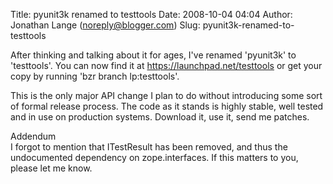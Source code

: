 Title: pyunit3k renamed to testtools
Date: 2008-10-04 04:04
Author: Jonathan Lange (noreply@blogger.com)
Slug: pyunit3k-renamed-to-testtools

After thinking and talking about it for ages, I've renamed 'pyunit3k' to
'testtools'. You can now find it at https://launchpad.net/testtools or
get your copy by running 'bzr branch lp:testtools'.  
  
This is the only major API change I plan to do without introducing some
sort of formal release process. The code as it stands is highly stable,
well tested and in use on production systems. Download it, use it, send
me patches.  
  
<span>Addendum</span>  
I forgot to mention that ITestResult has been removed, and thus the
undocumented dependency on zope.interfaces. If this matters to you,
please let me know.

